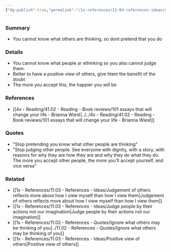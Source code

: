 ```yaml
---
{"dg-publish":true,"permalink":"/1x-references/11-03-references-ideas/you-dont-know-what-people-are-thinking/"}
---
```



### Summary
- You cannot know what others are thinking, so dont pretend that you do

### Details
- You cannot know what people ar ethinking so you also cannot judge them.
- Better to have a positive view of others, give htem the benefit of the doubt
- The more you accept this, the happier you will be

### References
- [[4x - Reading/41.02 - Reading - Book reviews/101 essays that will change your life - Brianna Wiest\|../../4x - Reading/41.02 - Reading - Book reviews/101 essays that will change your life - Brianna Wiest]]

### Quotes
- "Stop pretending you know what other people are thinking"
- "Stop judging other people. See everyone with dignity, with a story, with reasons for why they are how they are and why they do what they do. The more you accept other people, the more you’ll accept yourself, and vice versa"

### Related
- [[1x - References/11.03 - References - Ideas/Judgement of others reflects more about how I view myself than how I view them\|Judgement of others reflects more about how I view myself than how I view them]]
- [[1x - References/11.03 - References - Ideas/Judge people by their actions not our imagination\|Judge people by their actions not our imagination]]
- [[1x - References/11.02 - References - Quotes/Ignore what others may be thinking of you\|../11.02 - References - Quotes/Ignore what others may be thinking of you]]
- [[1x - References/11.03 - References - Ideas/Positive view of others\|Positive view of others]]